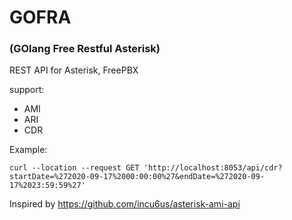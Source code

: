# GOFRA 
### (GOlang Free Restful Asterisk)

REST API for Asterisk, FreePBX

support:

* AMI
* ARI
* CDR


Example:
```
curl --location --request GET 'http://localhost:8053/api/cdr?startDate=%272020-09-17%2000:00:00%27&endDate=%272020-09-17%2023:59:59%27'
```

Inspired by https://github.com/incu6us/asterisk-ami-api
